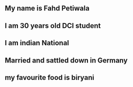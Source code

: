 ## My name is Fahd Petiwala 
## I am 30 years old DCI student 
## I am indian National 
## Married and sattled down in Germany 
## my favourite food is biryani 